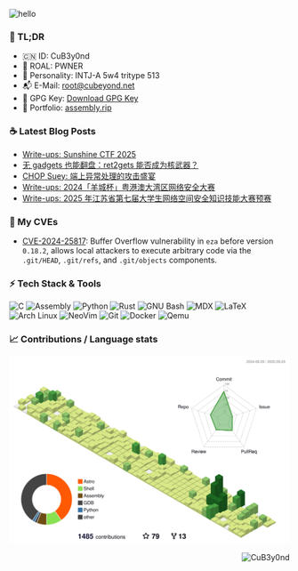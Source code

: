 ![hello](https://github.com/CuB3y0nd/CuB3y0nd/assets/91041570/39cb2514-636d-498f-bf5a-103b61e7728c)

### :jack_o_lantern: TL;DR

- :cn: ID: CuB3y0nd
- :test_tube: ROAL: PWNER
- :baby_chick: Personality: INTJ-A 5w4 tritype 513
- :mailbox_with_mail: E-Mail: [root@cubeyond.net](mailto:root@cubeyond.net)
- :key: GPG Key: [Download GPG Key](https://assembly.rip/public.key)
- :dart: Portfolio: [assembly.rip](https://assembly.rip/)


### :coffee: Latest Blog Posts

<!-- BLOG-POST-LIST:START -->
- [Write-ups: Sunshine CTF 2025](https://cubeyond.net/posts/write-ups/sunshinectf-2025/)
- [无 gadgets 也能翻盘：ret2gets 能否成为核武器？](https://cubeyond.net/posts/pwn-notes/ret2gets/)
- [CHOP Suey: 端上异常处理的攻击盛宴](https://cubeyond.net/posts/pwn-notes/catch-handler-oriented-programming-notes/)
- [Write-ups: 2024「羊城杯」粤港澳大湾区网络安全大赛](https://cubeyond.net/posts/write-ups/2024-%E7%BE%8A%E5%9F%8E%E6%9D%AF/)
- [Write-ups: 2025 年江苏省第七届大学生网络空间安全知识技能大赛预赛](https://cubeyond.net/posts/write-ups/2025-%E6%B1%9F%E8%8B%8F%E7%9C%81%E7%AC%AC%E4%B8%83%E5%B1%8A%E5%A4%A7%E5%AD%A6%E7%94%9F%E7%BD%91%E7%BB%9C%E7%A9%BA%E9%97%B4%E5%AE%89%E5%85%A8%E7%9F%A5%E8%AF%86%E6%8A%80%E8%83%BD%E5%A4%A7%E8%B5%9B%E9%A2%84%E8%B5%9B/)
<!-- BLOG-POST-LIST:END -->

### :checkered_flag: My CVEs

 - [CVE-2024-25817](https://www.cve.org/CVERecord?id=CVE-2024-25817): Buffer Overflow vulnerability in `eza` before version `0.18.2`, allows local attackers to execute arbitrary code via the `.git/HEAD`, `.git/refs`, and `.git/objects` components.

### :zap: Tech Stack & Tools

![C](https://img.shields.io/badge/-C-333333?style=flat-square&logo=c)
![Assembly](https://img.shields.io/badge/-Assembly-333333?style=flat-square&logo=pastebin)
![Python](https://img.shields.io/badge/-Python-333333?style=flat-square&logo=python)
![Rust](https://img.shields.io/badge/-Rust-333333?style=flat-square&logo=rust)
![GNU Bash](https://img.shields.io/badge/-GNU_Bash-333333?style=flat-square&logo=gnubash)
![MDX](https://img.shields.io/badge/-MDX-333333?style=flat-square&logo=mdx)
![LaTeX](https://img.shields.io/badge/-LaTeX-333333?style=flat-square&logo=latex)
![Arch Linux](https://img.shields.io/badge/-Arch%20Linux-333333?style=flat-square&logo=archlinux)
![NeoVim](https://img.shields.io/badge/-NeoVim-333333?style=flat-square&logo=neovim)
![Git](https://img.shields.io/badge/-Git-333333?style=flat-square&logo=git)
![Docker](https://img.shields.io/badge/-Docker-333333?style=flat-square&logo=docker)
![Qemu](https://img.shields.io/badge/-Qemu-333333?style=flat-square&logo=qemu)

### :chart_with_upwards_trend: Contributions / Language stats

<div align="center">
  <img src="https://github.com/CuB3y0nd/CuB3y0nd/blob/main/profile-3d-contrib/profile-green-animate.svg" />
</div>

<p align="right">
  <img
    src="https://komarev.com/ghpvc/?username=CuB3y0nd&style=flat-square&abbreviated=true"
    alt="CuB3y0nd"
  />
</p>
